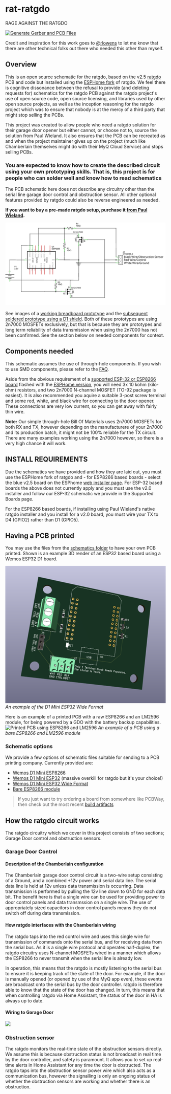 # rat-ratgdo
RAGE
AGAINST
THE
RATGDO

[![Generate Gerber and PCB Files](https://github.com/Kaldek/rat-ratgdo/actions/workflows/pcb.yaml/badge.svg)](https://github.com/Kaldek/rat-ratgdo/actions/workflows/pcb.yaml)

Credit and inspiration for this work goes to [@rlowens](https://github.com/rlowens) to let me know that there are other technical folks out there who needed this other than myself.

## Overview
This is an open source schematic for the ratgdo, based on the v2.5 [ratgdo](https://github.com/PaulWieland/ratgdo) PCB and code but installed using the [ESPHome fork](ESPHome%20vs%20native%20ratgdo.md) of ratgdo.  We feel there is cognitive dissonance between the refusal to provide (and deleting requests for) schematics for the ratgdo PCB against the ratgdo project's use of open source code, open source licensing, and libraries used by other open source projects, as well as the inception reasoning for the ratgdo project which was to ensure that nobody is at the mercy of a third party that might stop selling the PCBs.

This project was created to allow people who need a ratgdo solution for their garage door opener but either cannot, or choose not to, source the solution from Paul Wieland. It also ensures that the PCB can be recreated as and when the project maintainer gives up on the project (much like Chamberlain themselves might do with their MyQ Cloud Service) and stops selling PCBs.


### You are expected to know how to create the described circuit using your own prototyping skills.  That is, this project is for people who can solder well and know how to read schematics


The PCB schematic here does not describe any circuitry other than the serial line garage door control and obstruction sensor.  All other optional features provided by ratgdo could also be reverse engineered as needed.

**If you want to buy a pre-made ratgdo setup, purchase it [from Paul Wieland](https://github.com/PaulWieland/ratgdo).**

![PCB Link](schematics/ratgdo%20open%20source_schem_v9.png)

See images of a [working breadboard prototype](images/Breadboard_working.png) and the [subsequent soldered prototype using a D1 shield](images/Simple%20prototype%20using%20D1%20shield.jpg).  Both of these prototypes are using 2n7000 MOSFETs exclusively, but that is because they are prototypes and long term reliability of data transmission when using the 2n7000 has not been confirmed.  See the section below on needed components for context.

## Components needed
This schematic assumes the use of through-hole components.  If you wish to use SMD components, please refer to the [FAQ](FAQ.md#what-if-i-want-to-use-sot-23-smd-components).

Aside from the obvious requirement of a [supported ESP-32 or ESP8266 board](Supported%20Boards.md) flashed with the [ESPHome version](https://github.com/ratgdo/esphome-ratgdo), you will need 3x 10 kohm (kilo-ohm) resistors, and two 2n7000 N-channel MOSFET (TO-92 package is easiest).  It is also recommended you aquire a suitable 3-post screw terminal and some red, white, and black wire for connecting to the door opener.  These connections are very low current, so you can get away with fairly thin wire.

**Note:** Our simple through-hole Bill Of Materials uses 2n7000 MOSFETs for both RX and TX, however depending on the manufacturere of your 2n7000 and its production batch, it might not be 100% reliable for the TX circuit.  There are many examples working using the 2n7000 however, so there is a very high chance it will work.


## INSTALL REQUIREMENTS
Due the schematics we have provided and how they are laid out, you must use the ESPHome fork of ratgdo and - for ESP8266 based boards - select the blue v2.5 board on the ESPhome [web installer page](https://ratgdo.github.io/esphome-ratgdo/).  For ESP-32 based boards the above does not currently apply and you must use the v2.0 installer and follow our ESP-32 schematic we provide in the Supported Boards page.

For the ESP8266 based boards, if installing using Paul Wieland's native ratgdo installer and you install for a v2.0 board, you must wire your TX to D4 (GPIO2) rather than D1 (GPIO5).

## Having a PCB printed
You may use the files from the [schematics folder](kicad_files) to have your own PCB printed.  Shown is an example 3D render of an ESP32 based board using a Wemos ESP32 D1 board.

![3D render of printed PCB](images/3D%20render%20of%20schematic.png)
_An example of the D1 Mini ESP32 Wide Format_

Here is an example of a printed PCB with a raw ESP8266 and an LM2596 module, for being powered by a GDO with the battery backup capabilities.
![Printed PCB using ESP8266 and LM2596](https://github.com/Kaldek/rat-ratgdo/blob/main/images/Printed%20PCB%20with%20ESP8266%20and%20LM2596.jpg)
_An example of a PCB using a bare ESP8266 and LM2596 module_


### Schematic options
We provide a few options of schematic files suitable for sending to a PCB printing company.  Currently provided are:
- [Wemos D1 Mini ESP8266](kicad_files/D1%20Mini%20-%20ESP8266)
- [Wemos D1 Mini ESP32](kicad_files/D1%20Mini%20-%20ESP32) (massive overkill for ratgdo but it's your choice!)
- [Wemos D1 Mini ESP32 Wide Format](kicad_files/D1%20Mini%20Wide%20-%20ESP32)
- [Bare ESP8266 module](kicad_files/Bare%20ESP8266)

> If you just want to try ordering a board from somewhere like PCBWay, then check out the most recent [build artifacts](https://github.com/Kaldek/rat-ratgdo/actions/workflows/pcb.yaml)

## How the ratgdo circuit works
The ratgdo circuitry which we cover in this project consists of two sections; Garage Door control and obstruction sensors.

### Garage Door Control
#### Description of the Chamberlain configuration
The Chamberlain garage door control circuit is a two-wire setup consisting of a Ground, and a combined +12v power and serial data line.  The serial data line is held at 12v unless data transmission is occurring.  Data transmission is performed by pulling the 12v line down to GND for each data bit.  The benefit here is that a single wire can be used for providing power to door control panels and data transmssion on a single wire.  The use of appropriately sized capacitors in door control panels means they do not switch off during data transmission.

#### How ratgdo interfaces with the Chamberlain wiring
The ratgdo taps into the red control wire and uses this single wire for transmission of commands onto the serial bus, and for receiving data from the serial bus.  As it is a single wire protocol and operates half-duplex, the ratgdo circuitry uses N-channel MOSFETs wired in a manner which allows the ESP8266 to never transmit when the serial line is already low.

In operation, this means that the ratgdo is mostly listening to the serial bus to ensure it is keeping track of the state of the door.  For example, if the door is manually opened (or opened by use of the MyQ app even), these events are broadcast onto the serial bus by the door controller.  ratgdo is therefore able to know that the state of the door has changed.  In turn, this means that when controlling ratgdo via Home Assistant, the status of the door in HA is always up to date.

#### Wiring to Garage Door
<img src="/images/Breadboard-batterypower-Installed/GDOWiring.png" width="50%" />


### Obstruction sensor
The ratgdo monitors the real-time state of the obstruction sensors directly.  We assume this is because obstruction status is not broadcast in real time by the door controller, and safety is paramount.  It allows you to set up real-time alerts in Home Assistant for any time the door is obstructed.  The ratgdo taps into the obstruction sensor power wire which also acts as a communication bus, however the signalling is only an ongoing status of whether the obstruction sensors are working and whether there is an obstruction.

